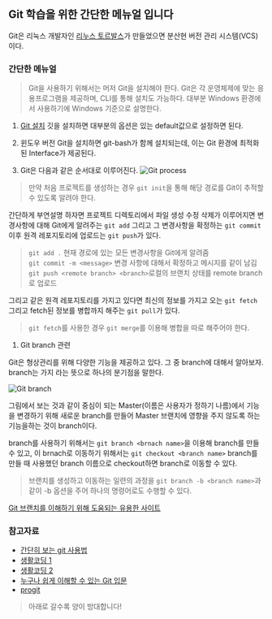 ## **Git 학습을 위한 간단한 메뉴얼 입니다**

Git은 리눅스 개발자인 [리누스 토르발스](https://namu.wiki/w/%EB%A6%AC%EB%88%84%EC%8A%A4%20%ED%86%A0%EB%A5%B4%EB%B0%9C%EC%8A%A4)가 만들었으면 분산현 버전 관리 시스템(VCS)이다.

### 간단한 메뉴얼
> Git을 사용하기 위해서는 머저 Git을 설치해야 한다. Git은 각 운영체제에 맞는 응용프로그램을 제공하며, CLI를 통해 설치도 가능하다. 대부분 Windows 환경에서 사용하기에 Windows 기준으로 설명한다.

1. [Git 설치](https://git-scm.com/) 깃을 설치하면 대부분의 옵션은 있는 default값으로 설정하면 된다.

2. 윈도우 버전 Git을 설치하면 git-bash가 함께 설치되는데, 이는 Git 환경에 최적화된 Interface가 제공된다.

3. Git은 다음과 같은 순서대로 이루어진다.
![Git process](https://media.vlpt.us/images/haneul7960/post/a990fb96-f709-406d-8b01-5dc7ce4a7466/image.png)

> 만약 처음 프로젝트를 생성하는 경우 `git init`을 통해 해당 경로를 Git이 추적할 수 있도록 알려야 한다.

간단하게 부연설명 하자면 프로젝트 디렉토리에서 파일 생성 수정 삭제가 이루어지면 변경사항에 대해 Git에게 알려주는 `git add` 그리고 그 변경사항을 확정하는 `git commit` 이후 원격 레포지토리에 업로드는 `git push`가 있다.

> `git add .` 현재 경로에 있는 모든 변경사항을 Git에게 알려줌<br>
> `git commit -m <message>` 변경 사항에 대해서 확정하고 메시지를 같이 남김<br>
> `git push <remote branch> <branch>`로컬의 브랜치 상태를 remote branch로 업로드

그리고 같은 원격 레포지토리를 가지고 있다면 최신의 정보를 가지고 오는 `git fetch` 그리고 fetch된 정보를 병합까지 해주는 `git pull`가 있다.

> `git fetch`를 사용한 경우 `git merge`를 이용해 병합을 따로 해주어야 한다.

1. Git branch 관련

Git은 형상관리를 위해 다양한 기능을 제공하고 있다. 그 중 branch에 대해서 알아보자.
branch는 가지 라는 뜻으로 하나의 분기점을 말한다.

![Git branch](https://media.vlpt.us/images/tngusl5/post/02366c9d-b215-404c-89e2-2c761d787945/img.png)

그림에서 보는 것과 같이 중심이 되는 Master(이름은 사용자가 정하기 나름)에서 기능을 변경하기 위해 새로운 branch를 만들어 Master 브랜치에 영향을 주지 않도록 하는 기능을하는 것이 branch이다.

branch를 사용하기 위해서는 
`git branch <brnach name>`을 이용해 branch를 만들 수 있고, 이 brnach로 이동하기 위해서는 `git checkout <branch name>` branch를 만들 때 사용했던 branch 이름으로 checkout하면 branch로 이동할 수 있다.

> 브랜치를 생성하고 이동하는 일련의 과정을 `git branch -b <branch name>`과 같이 -b 옵션을 주어 하나의 명령어로도 수행할 수 있다.

[Git 브랜치를 이해하기 위해 도움되는 유용한 사이트](https://learngitbranching.js.org/?locale=ko)

### 참고자료
- [간단히 보는 git 사용법](http://rogerdudler.github.io/git-guide/index.ko.html)
- [생활코딩 1](https://www.youtube.com/playlist?list=PLuHgQVnccGMCNJESahrVV-uYGMNYK_vMf)
- [생활코딩 2](https://www.youtube.com/playlist?list=PLuHgQVnccGMCNJESahrVV-uYGMNYK_vMf)
- [누구나 쉽게 이해할 수 있는 Git 입문](https://backlog.com/git-tutorial/kr/intro/intro1_1.html)
- [progit](http://dogfeet.github.io/articles/2012/progit.html)

> 아래로 갈수록 양이 방대합니다!